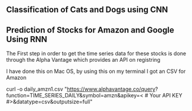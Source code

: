 ## Classification of Cats and Dogs using CNN





## Prediction of Stocks for Amazon and Google Using RNN
The First step in order to get the time series data for these stocks is done through the Alpha Vantage which provides an API on registring

I have done this on Mac OS, by using this on my terminal I got an CSV for Amazon

curl -o daily_amzn1.csv "https://www.alphavantage.co/query? function=TIME_SERIES_DAILY&symbol=amzn&apikey=< # Your  API KEY #>&datatype=csv&outputsize=full"

